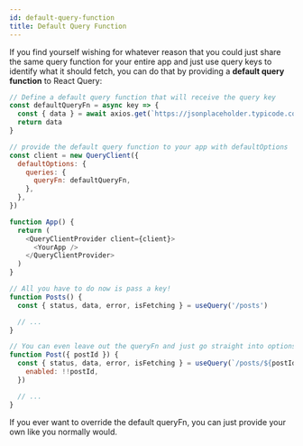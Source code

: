 ```yaml
---
id: default-query-function
title: Default Query Function
---
```


If you find yourself wishing for whatever reason that you could just share the same query function for your entire app and just use query keys to identify what it should fetch, you can do that by providing a **default query function** to React Query:

```js
// Define a default query function that will receive the query key
const defaultQueryFn = async key => {
  const { data } = await axios.get(`https://jsonplaceholder.typicode.com${key}`)
  return data
}

// provide the default query function to your app with defaultOptions
const client = new QueryClient({
  defaultOptions: {
    queries: {
      queryFn: defaultQueryFn,
    },
  },
})

function App() {
  return (
    <QueryClientProvider client={client}>
      <YourApp />
    </QueryClientProvider>
  )
}

// All you have to do now is pass a key!
function Posts() {
  const { status, data, error, isFetching } = useQuery('/posts')

  // ...
}

// You can even leave out the queryFn and just go straight into options
function Post({ postId }) {
  const { status, data, error, isFetching } = useQuery(`/posts/${postId}`, {
    enabled: !!postId,
  })

  // ...
}
```

If you ever want to override the default queryFn, you can just provide your own like you normally would.
